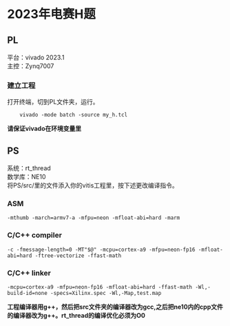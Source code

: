 # 2023年电赛H题
## PL
平台：vivado 2023.1  
主控：Zynq7007
### 建立工程
打开终端，切到PL文件夹，运行。
~~~
    vivado -mode batch -source my_h.tcl
~~~
**请保证vivado在环境变量里**

## PS
系统：rt_thread  
数学库：NE10  
将PS/src/里的文件添入你的vitis工程里，按下述更改编译指令。
### ASM
~~~
-mthumb -march=armv7-a -mfpu=neon -mfloat-abi=hard -marm
~~~

### C/C++ compiler
~~~
-c -fmessage-length=0 -MT"$@" -mcpu=cortex-a9 -mfpu=neon-fp16 -mfloat-abi=hard -ftree-vectorize -ffast-math
~~~

### C/C++ linker
~~~
-mcpu=cortex-a9 -mfpu=neon-fp16 -mfloat-abi=hard -ffast-math -Wl,-build-id=none -specs=Xilinx.spec -Wl,-Map,test.map
~~~
**工程编译器用g++，然后把src文件夹的编译器改为gcc,之后把ne10内的cpp文件的编译器改为g++。rt_thread的编译优化必须为O0**

